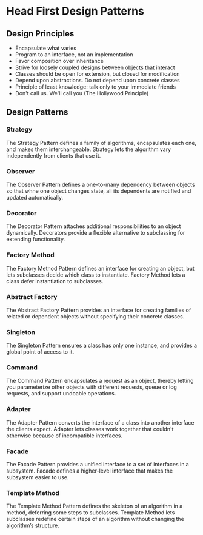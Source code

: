 # Head First Design Patterns

## Design Principles
* Encapsulate what varies
* Program to an interface, not an implementation
* Favor composition over inheritance
* Strive for loosely coupled designs between objects that interact
* Classes should be open for extension, but closed for modification
* Depend upon abstractions. Do not depend upon concrete classes
* Principle of least knowledge: talk only to your immediate friends
* Don't call us. We'll call you (The Hollywood Principle)

## Design Patterns

### Strategy
The Strategy Pattern defines a family of algorithms, encapsulates each one, and makes them interchangeable.  Strategy lets the algorithm vary independently from clients that use it.
### Observer
The Observer Pattern defines a one-to-many dependency between objects so that whne one object changes state, all its dependents are notified and updated automatically.
### Decorator
The Decorator Pattern attaches additional responsibilities to an object dynamically. Decorators provide a flexible alternative to subclassing for extending functionality.
### Factory Method
The Factory Method Pattern defines an interface for creating an object, but lets subclasses decide which class to instantiate. Factory Method lets a class defer instantiation to subclasses.
### Abstract Factory
The Abstract Factory Pattern provides an interface for creating families of related or dependent objects without specifying their concrete classes.
### Singleton
The Singleton Pattern ensures a class has only one instance, and provides a global point of access to it.
### Command
The Command Pattern encapsulates a request as an object, thereby letting you parameterize other objects with different requests, queue or log requests, and support undoable operations.
### Adapter
The Adapter Pattern converts the interface of a class into another interface the clients expect. Adapter lets classes work together that couldn't otherwise because of incompatible interfaces.
### Facade
The Facade Pattern provides a unified interface to a set of interfaces in a subsystem. Facade defines a higher-level interface that makes the subsystem easier to use.
### Template Method
The Template Method Pattern defines the skeleton of an algorithm in a method, deferring some steps to subclasses. Template Method lets subclasses redefine certain steps of an algorithm without changing the algorithm’s structure.